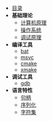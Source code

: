 
- [目录](theory/README.md)
- **基础理论**
    - [计算机原理](https://spite-triangle.github.io/computer_theory/#/)
    - [操作系统](operateSystem/README.md)
    - [调试原理](windbg/README.md)
- **编译工具**
    - [bat](theory/chapter/bat.md)
    - [msvc](theory/chapter/msvc.md)
    - [cmake](theory/chapter/cmake.md)
    - [xmake](theory/chapter/xmake.md)
- **调试工具**
    - [gdb](https://spite-triangle.github.io/computer_theory/#/./LinuxCommand/chapter/gdb)
- **语言特性**
    - [句柄](theory/chapter/handle.md)
    - [序列化](theory/chapter/Serialization.md)
    - [字符集](theory/chapter/charset.md)


